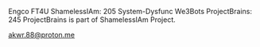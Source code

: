 Engco
FT4U
ShamelessIAm: 205
System-Dysfunc
We3Bots
ProjectBrains: 245
	ProjectBrains is part of ShamelessIAm Project.

 
akwr.88@proton.me
